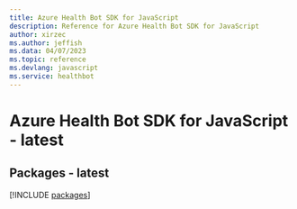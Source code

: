 ```yaml
---
title: Azure Health Bot SDK for JavaScript
description: Reference for Azure Health Bot SDK for JavaScript
author: xirzec
ms.author: jeffish
ms.data: 04/07/2023
ms.topic: reference
ms.devlang: javascript
ms.service: healthbot
---
```

# Azure Health Bot SDK for JavaScript - latest
## Packages - latest
[!INCLUDE [packages](health-bot-index.md)]